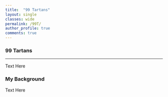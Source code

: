 ```yaml
---
title:  "99 Tartans"
layout: single
classes: wide
permalink: /99T/
author_profile: true
comments: true
---
```


### 99 Tartans
---

Text Here

### My Background<br>
Text Here
